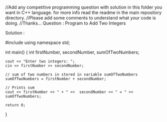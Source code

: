 //Add any competitive programming question with solution in this folder you want in C++ language. for more info read the readme in the main repository directory.
//Please add some comments to understand what your code is doing.
//Thanks...
Question : Program to Add Two Integers

Solution :

#include <iostream>
using namespace std;

int main()
{
    int firstNumber, secondNumber, sumOfTwoNumbers;
    
    cout << "Enter two integers: ";
    cin >> firstNumber >> secondNumber;

    // sum of two numbers in stored in variable sumOfTwoNumbers
    sumOfTwoNumbers = firstNumber + secondNumber;

    // Prints sum 
    cout << firstNumber << " + " <<  secondNumber << " = " << sumOfTwoNumbers;     

    return 0;
}

